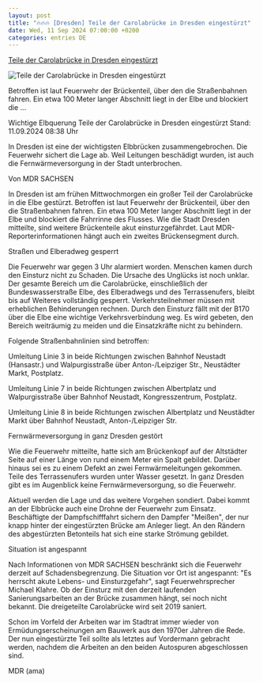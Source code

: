 ```yaml
---
layout: post
title: "🔥🔥🔥 [Dresden] Teile der Carolabrücke in Dresden eingestürzt"
date: Wed, 11 Sep 2024 07:00:00 +0200
categories: entries DE
---
```

[Teile der Carolabrücke in Dresden eingestürzt](https://www.tagesschau.de/inland/regional/sachsen/carolabruecke-dresden-100.html)

![Teile der Carolabrücke in Dresden eingestürzt](https://images.tagesschau.de/image/9ed2d69d-2cb6-46c0-8d3e-990193f292c5/AAABkd_IL6Q/AAABkZLhkrw/16x9-1280/mdr-ein-grosser-teil-der-carolabruecke-ist-heruntergebrochen-und-blockiert-die-fahrrinne-der-elbe-100.jpg)

Betroffen ist laut Feuerwehr der Brückenteil, über den die Straßenbahnen fahren. Ein etwa 100 Meter langer Abschnitt liegt in der Elbe und blockiert die ...

Wichtige Elbquerung Teile der Carolabrücke in Dresden eingestürzt Stand: 11.09.2024 08:38 Uhr

In Dresden ist eine der wichtigsten Elbbrücken zusammengebrochen. Die Feuerwehr sichert die Lage ab. Weil Leitungen beschädigt wurden, ist auch die Fernwärmeversorgung in der Stadt unterbrochen.

Von MDR SACHSEN

In Dresden ist am frühen Mittwochmorgen ein großer Teil der Carolabrücke in die Elbe gestürzt. Betroffen ist laut Feuerwehr der Brückenteil, über den die Straßenbahnen fahren. Ein etwa 100 Meter langer Abschnitt liegt in der Elbe und blockiert die Fahrrinne des Flusses. Wie die Stadt Dresden mitteilte, sind weitere Brückenteile akut einsturzgefährdet. Laut MDR-Reporterinformationen hängt auch ein zweites Brückensegment durch.

Straßen und Elberadweg gesperrt

Die Feuerwehr war gegen 3 Uhr alarmiert worden. Menschen kamen durch den Einsturz nicht zu Schaden. Die Ursache des Unglücks ist noch unklar. Der gesamte Bereich um die Carolabrücke, einschließlich der Bundeswasserstraße Elbe, des Elberadwegs und des Terrassenufers, bleibt bis auf Weiteres vollständig gesperrt. Verkehrsteilnehmer müssen mit erheblichen Behinderungen rechnen. Durch den Einsturz fällt mit der B170 über die Elbe eine wichtige Verkehrsverbindung weg. Es wird gebeten, den Bereich weiträumig zu meiden und die Einsatzkräfte nicht zu behindern.

Folgende Straßenbahnlinien sind betroffen:

Umleitung Linie 3 in beide Richtungen zwischen Bahnhof Neustadt (Hansastr.) und Walpurgisstraße über Anton-/Leipziger Str., Neustädter Markt, Postplatz.

Umleitung Linie 7 in beide Richtungen zwischen Albertplatz und Walpurgisstraße über Bahnhof Neustadt, Kongresszentrum, Postplatz.

Umleitung Linie 8 in beide Richtungen zwischen Albertplatz und Neustädter Markt über Bahnhof Neustadt, Anton-/Leipziger Str.

Fernwärmeversorgung in ganz Dresden gestört

Wie die Feuerwehr mitteilte, hatte sich am Brückenkopf auf der Altstädter Seite auf einer Länge von rund einem Meter ein Spalt gebildet. Darüber hinaus sei es zu einem Defekt an zwei Fernwärmeleitungen gekommen. Teile des Terrassenufers wurden unter Wasser gesetzt. In ganz Dresden gibt es im Augenblick keine Fernwärmeversorgung, so die Feuerwehr.

Aktuell werden die Lage und das weitere Vorgehen sondiert. Dabei kommt an der Elbbrücke auch eine Drohne der Feuerwehr zum Einsatz. Beschäftigte der Dampfschifffahrt sichern den Dampfer "Meißen", der nur knapp hinter der eingestürzten Brücke am Anleger liegt. An den Rändern des abgestürzten Betonteils hat sich eine starke Strömung gebildet.

Situation ist angespannt

Nach Informationen von MDR SACHSEN beschränkt sich die Feuerwehr derzeit auf Schadensbegrenzung. Die Situation vor Ort ist angespannt: "Es herrscht akute Lebens- und Einsturzgefahr", sagt Feuerwehrsprecher Michael Klahre. Ob der Einsturz mit den derzeit laufenden Sanierungsarbeiten an der Brücke zusammen hängt, sei noch nicht bekannt. Die dreigeteilte Carolabrücke wird seit 2019 saniert.

Schon im Vorfeld der Arbeiten war im Stadtrat immer wieder von Ermüdungserscheinungen am Bauwerk aus den 1970er Jahren die Rede. Der nun eingestürzte Teil sollte als letztes auf Vordermann gebracht werden, nachdem die Arbeiten an den beiden Autospuren abgeschlossen sind.

MDR (ama)

